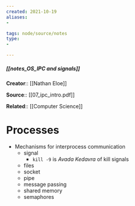 ```yaml
---
created: 2021-10-19
aliases:
- 

tags: node/source/notes
type:
- 

---
```


##### [[notes_OS_IPC and signals]]

**Creator**:: [[Nathan Eloe]]

**Source**:: [[07_ipc_intro.pdf]]

**Related**:: [[Computer Science]]

# Processes
- Mechanisms for interprocess communication
	- signal
		- `kill -9` is *Avada Kedavra* of kill signals	
	- files
	- socket
	- pipe
	- message passing
	- shared memory
	- semaphores